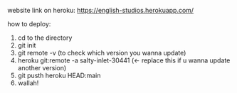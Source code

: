 website link on heroku: https://english-studios.herokuapp.com/


how to deploy:
1. cd to the directory
2. git init
3. git remote -v (to check which version you wanna update)
4. heroku git:remote -a salty-inlet-30441 (<- replace this if u wanna update another version)
5. git pusth heroku HEAD:main
6. wallah!
